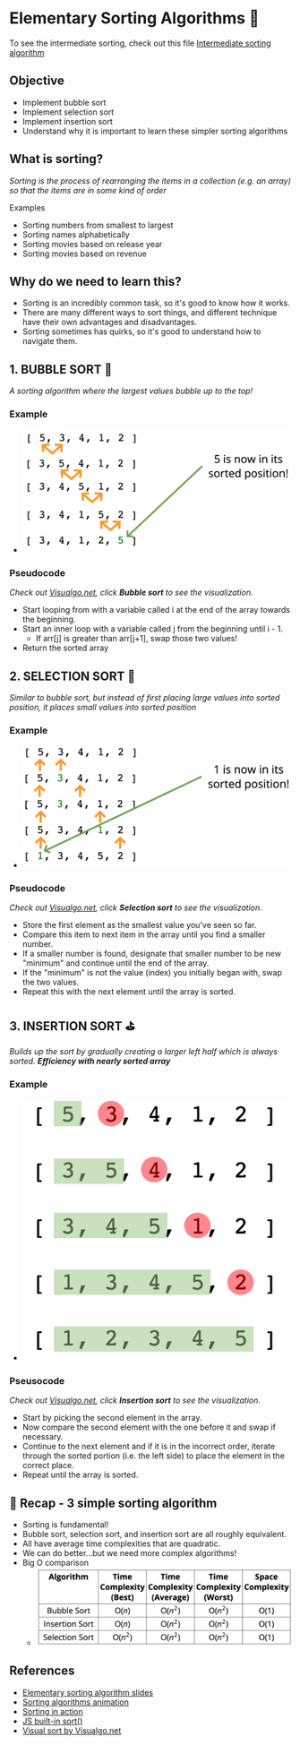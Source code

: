 # Elementary Sorting Algorithms 🐴
To see the intermediate sorting, check out this file [Intermediate sorting algorithm](./intermediate-sorting-readme.md)

## Objective

- Implement bubble sort
- Implement selection sort
- Implement insertion sort
- Understand why it is important to learn these simpler sorting algorithms

## What is sorting?
*Sorting is the process of rearranging the items in a collection (e.g. an array) so that the items are in some kind of order*

Examples
- Sorting numbers from smallest to largest
- Sorting names alphabetically
- Sorting movies based on release year
- Sorting movies based on revenue

## Why do we need to learn this?

- Sorting is an incredibly common task, so it's good to know how it works.
- There are many different ways to sort things, and different technique have their own advantages and disadvantages.
- Sorting sometimes has quirks, so it's good to understand how to navigate them.

## 1. BUBBLE SORT 🛁
*A sorting algorithm where the largest values bubble up to the top!*

### Example

- ![Bubble sort example](../../assets/images/algorithms/bubble-sort-1.png)

### Pseudocode
*Check out [Visualgo.net](https://visualgo.net/en/sorting), click **Bubble sort** to see the visualization.*

- Start looping from with a variable called i at the end of the array towards the beginning.
- Start an inner loop with a variable called j from the beginning until i - 1.
  - If arr[j] is greater than arr[j+1], swap those two values!
- Return the sorted array

## 2. SELECTION SORT 🧤
*Similar to bubble sort, but instead of first placing large values into sorted position, it places small values into sorted position*

### Example

- ![Selection Sort example](../../assets/images/algorithms/selection-sort-1.png)

### Pseudocode
*Check out [Visualgo.net](https://visualgo.net/en/sorting), click **Selection sort** to see the visualization.*

- Store the first element as the smallest value you've seen so far.
- Compare this item to next item in the array until you find a smaller number.
- If a smaller number is found, designate that smaller number to be new "minimum" and continue until the end of the array.
- If the "minimum" is not the value (index) you initially began with, swap the two values.
- Repeat this with the next element until the array is sorted.

## 3. INSERTION SORT ⛳️
*Builds up the sort by gradually creating a larger left half which is always sorted. **Efficiency with nearly sorted array***

### Example

- ![Insertion Sort example](../../assets/images/algorithms/insertion-sort-1.png)

### Pseusocode
*Check out [Visualgo.net](https://visualgo.net/en/sorting), click **Insertion sort** to see the visualization.*

- Start by picking the second element in the array.
- Now compare the second element with the one before it and swap if necessary.
- Continue to the next element and if it is in the incorrect order, iterate through the sorted portion (i.e. the left side) to place the element in the correct place.
- Repeat until the array is sorted.

## 👹 Recap - 3 simple sorting algorithm

- Sorting is fundamental!
- Bubble sort, selection sort, and insertion sort are all roughly equivalent.
- All have average time complexities that are quadratic.
- We can do better...but we need more complex algorithms!
- Big O comparison 
  - ![Selection Sort example](../../assets/images/algorithms/bigO-3-simple-sorting-algorithm.png)

## References

- [Elementary sorting algorithm slides](https://cs.slides.com/colt_steele/elementary-sorting-algorithms#/3)
- [Sorting algorithms animation](https://www.toptal.com/developers/sorting-algorithms)
- [Sorting in action](http://sorting.at/)
- [JS built-in sort()](https://developer.mozilla.org/en-US/docs/Web/JavaScript/Reference/Global_Objects/Array/sort)
- [Visual sort by Visualgo.net](https://visualgo.net/en/sorting)
